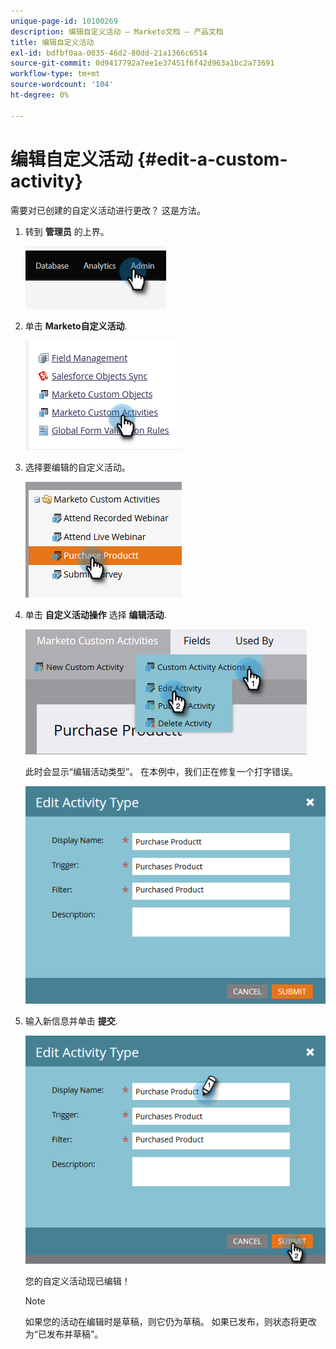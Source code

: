```yaml
---
unique-page-id: 10100269
description: 编辑自定义活动 — Marketo文档 — 产品文档
title: 编辑自定义活动
exl-id: bdfbf0aa-0035-46d2-80dd-21a1366c6514
source-git-commit: 0d9417792a7ee1e37451f6f42d963a1bc2a73691
workflow-type: tm+mt
source-wordcount: '104'
ht-degree: 0%

---
```


# 编辑自定义活动 {#edit-a-custom-activity}

需要对已创建的自定义活动进行更改？ 这是方法。

1. 转到 **管理员** 的上界。

   ![](assets/edit-a-custom-activity-1.png)

1. 单击 **Marketo自定义活动**.

   ![](assets/edit-a-custom-activity-2.png)

1. 选择要编辑的自定义活动。

   ![](assets/edit-a-custom-activity-3.png)

1. 单击 **自定义活动操作** 选择 **编辑活动**.

   ![](assets/edit-a-custom-activity-4.png)

   此时会显示“编辑活动类型”。 在本例中，我们正在修复一个打字错误。

   ![](assets/edit-a-custom-activity-5.png)

1. 输入新信息并单击 **提交**.

   ![](assets/edit-a-custom-activity-6.png)

   您的自定义活动现已编辑！

   >[!NOTE]
   >
   >如果您的活动在编辑时是草稿，则它仍为草稿。 如果已发布，则状态将更改为“已发布并草稿”。
